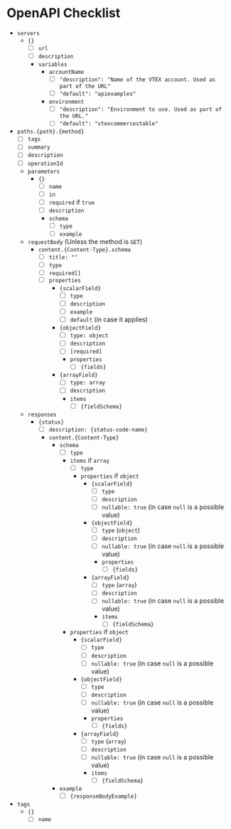 # OpenAPI Checklist

- `servers`
    - `{}`
        - [ ]  `url`
        - [ ]  `description`
        - `variables`
            - `accountName`
                - [ ]  `"description": "Name of the VTEX account. Used as part of the URL"`
                - [ ]  `"default": "apiexamples"`
            - `environment`
                - [ ]  `"description": "Environment to use. Used as part of the URL."`
                - [ ]  `"default": "vtexcommercestable"`
- `paths.{path}.{method}`
    - [ ]  `tags`
    - [ ]  `summary`
    - [ ]  `description`
    - [ ]  `operationId`
    - `parameters`
        - `{}`
            - [ ]  `name`
            - [ ]  `in`
            - [ ]  `required` if `true`
            - [ ]  `description`
            - `schema`
                - [ ]  `type`
                - [ ]  `example`
    - `requestBody`    (Unless the method is `GET`)
        - `content.{Content-Type}.schema`
            - [ ]  `title: ""`
            - [ ]  `type`
            - [ ]  `required[]`
            - [ ]  `properties`
                - `{scalarField}`
                    - [ ]  `type`
                    - [ ]  `description`
                    - [ ]  `example`
                    - [ ]  `default` (in case it applies)
                - `{objectField}`
                    - [ ]  `type: object`
                    - [ ]  `description`
                    - [ ]  `[required]`
                    - `properties`
                        - [ ]  `{fields}`
                - `{arrayField}`
                    - [ ]  `type: array`
                    - [ ]  `description`
                    - `items`
                        - [ ]  `{fieldSchema}`
    - `responses`
        - `{status}`
            - [ ]  `description: {status-code-name}`
            - `content.{Content-Type}`
                - `schema`
                    - [ ]  `type`
                    - `items` if `array`
                        - [ ]  `type`
                        - `properties` if `object`
                            - `{scalarField}`
                                - [ ]  `type`
                                - [ ]  `description`
                                - [ ]  `nullable: true` (in case `null` is a possible value)
                            - `{objectField}`
                                - [ ]  `type` (`object`)
                                - [ ]  `description`
                                - [ ]  `nullable: true` (in case `null` is a possible value)
                                - `properties`
                                    - [ ]  `{fields}`
                            - `{arrayField}`
                                - [ ]  `type` (`array`)
                                - [ ]  `description`
                                - [ ]  `nullable: true` (in case `null` is a possible value)
                                - `items`
                                    - [ ]  `{fieldSchema}`
                    - `properties` if `object`
                        - `{scalarField}`
                            - [ ]  `type`
                            - [ ]  `description`
                            - [ ]  `nullable: true` (in case `null` is a possible value)
                        - `{objectField}`
                            - [ ]  `type`
                            - [ ]  `description`
                            - [ ]  `nullable: true` (in case `null` is a possible value)
                            - `properties`
                                - [ ]  `{fields}`
                        - `{arrayField}`
                            - [ ]  `type` (`array`)
                            - [ ]  `description`
                            - [ ]  `nullable: true` (in case `null` is a possible value)
                            - `items`
                                - [ ]  `{fieldSchema}`
                - `example`
                    - [ ]  `{responseBodyExample}`
- `tags`
    - `{}`
        - [ ]  `name`